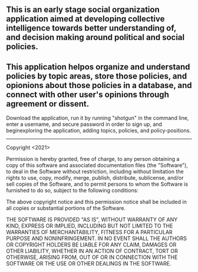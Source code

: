 This is an early stage social organization application aimed at developing collective intelligence towards better understanding of, and decision making around political and social policies. 
--
This application helpos organize and understand policies by topic areas, store those policies, and opionions about those policies in a database, and connect with other user's opinions through agreement or dissent.
--

Download the application, run it by running "shotgun" in the command line, enter a username, and secure password in order to sign up, and beginexploring the application, adding topics, policies, and policy-positions. 

---



Copyright <2021> <Alexander Gould>

Permission is hereby granted, free of charge, to any person obtaining a copy of this software and associated documentation files (the "Software"), to deal in the Software without restriction, including without limitation the rights to use, copy, modify, merge, publish, distribute, sublicense, and/or sell copies of the Software, and to permit persons to whom the Software is furnished to do so, subject to the following conditions:

The above copyright notice and this permission notice shall be included in all copies or substantial portions of the Software.

THE SOFTWARE IS PROVIDED "AS IS", WITHOUT WARRANTY OF ANY KIND, EXPRESS OR IMPLIED, INCLUDING BUT NOT LIMITED TO THE WARRANTIES OF MERCHANTABILITY, FITNESS FOR A PARTICULAR PURPOSE AND NONINFRINGEMENT. IN NO EVENT SHALL THE AUTHORS OR COPYRIGHT HOLDERS BE LIABLE FOR ANY CLAIM, DAMAGES OR OTHER LIABILITY, WHETHER IN AN ACTION OF CONTRACT, TORT OR OTHERWISE, ARISING FROM, OUT OF OR IN CONNECTION WITH THE SOFTWARE OR THE USE OR OTHER DEALINGS IN THE SOFTWARE.